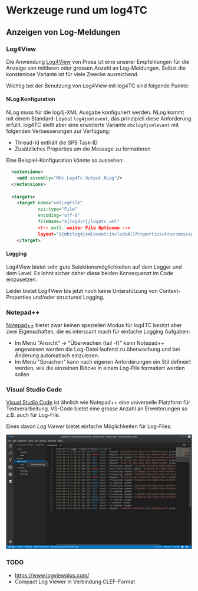 # Werkzeuge rund um log4TC

## Anzeigen von Log-Meldungen

### Log4View

Die Anwendung [Log4View](https://www.log4view.com/) von Prosa ist eine unserer Empfehlungen für die Anzeige von mittleren oder grossen Anzahl an Log-Meldungen. Selbst die konstenlose Variante ist für viele Zwecke ausreichend.

Wichtig bei der Benutzung von Log4View mit log4TC sind folgende Punkte:

#### NLog Konfiguration

NLog muss für die log4j-XML Ausgabe konfiguriert werden. NLog kommt mit einem Standard-Layout `log4jxmlevent`, das prinzipiell diese Anforderung erfüllt. log4TC stellt aber eine erweiterte Variante `mbclog4jxmlevent` mit folgenden Verbesserungen zur Verfügung:
* Thread-Id enthält die SPS Task-ID
* Zusätzliches Properties um die Message zu formatieren

Eine Beispiel-Konfiguration könnte so aussehen:

```xml
  <extensions>
    <add assembly="Mbc.Log4Tc.Output.NLog"/>
  </extensions>

  <targets>
    <target name="xmlLogFile"
            xsi:type="File"
            encoding="utf-8"
		    fileName="${logdir}/log4tc.xml"
            <!-- evtl. weiter File Optionen -->
			layout="${mbclog4jxmlevent:includeAllProperties=true:message=${message} [${mbc-all-event-properties}]}">
    </target>
```

#### Logging

Log4View bietet sehr gute Selektionsmöglichkeiten auf dem Logger und dem Level. Es lohnt sicher daher diese beiden Konsequenzt im Code einzusetzen.

Leider bietet Log4View bis jetzt noch keine Unterstützung von Context-Properties und/oder structured Logging.

### Notepad++

[Notepad++](https://notepad-plus-plus.org/) bietet zwar keinen speziellen Modus für log4TC besitzt aber zwei Eigenschaften, die es interssant mach für einfache Logging Aufgaben:

* Im Menü "Ansicht" -> "Überwachen (tail -f)" kann Notepad++ angewiesen werden die Log-Datei laufend zu überwachung und bei Änderung automatisch einzulesen.
* Im Menü "Sprachen" kann nach eigenen Anforderungen ein Stil defineirt werden, wie die einzelnen Blöcke in einem Log-File formatiert werden sollen

### Visual Studio Code

[Visual Studio Code](https://code.visualstudio.com/) ist ähnlich wie Notepad++ eine universelle Platzform für Textverarbeitung. VS-Code bietet eine grosse Anzahl an Erweiterungen so z.B. auch für Log-File.

Eines davon *Log Viewer* bietet einfache Möglichkeiten für Log-Files:

![Log Viewer Extension für VS-Code](assets/vscode_log_viewer.png)


### TODO

* https://www.logviewplus.com/
* Compact Log Viewer in Verbindung CLEF-Format
